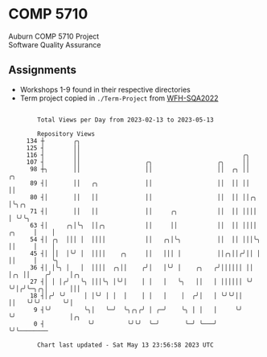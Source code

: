 # COMP 5710
Auburn COMP 5710 Project  
Software Quality Assurance

## Assignments
- Workshops 1-9 found in their respective directories
- Term project copied in `./Term-Project` from [WFH-SQA2022](https://github.com/wumphlett/WFH-SQA2022-AUBURN)

```

        Total Views per Day from 2023-02-13 to 2023-05-13

        Repository Views
     134 ┼        ╭╮
     125 ┤        ││
     116 ┤        ││                                             ╭╮
     107 ┤        ││                  ╭╮                  ╭╮     ││
      98 ┼╮       ││                  ││                  ││  ╭╮ ││             ╭╮
      89 ┤│       ││   ╭╮             ││                  ││  ││ ││             ││
      80 ┤│       ││   ││             ││                  ││  ││ ││╭╮           │╰╮╭╮
      71 ┤│       ││   ││             ││     ╭╮           ││  ││ ││││           │ ╰╯╰╮
      63 ┤│     ╭╮│╰╮  ││╭╮           ││     ││           ││  ││ ││││    ╭╮     │    │
      54 ┤│ ╭╮  │││ │  ││││           ││   ╭╮│╰╮          ││  ││ │││╰╮   ││     │    │
      45 ┤│ ││  │╰╯ │  ││││    ╭╮     ││   │││ │          ││╭╮││╭╯││ │   ││     │    ╰╮
      36 ┤│ │╰╮ │   │  ││││  ╭╮││    ╭╯│   │╰╯ │    ╭╮   ╭╯││││││ ││ │╭╮ ││    ╭╯     │╭╮
      27 ┤│ │ │╭╯   ╰╮ │││╰╮ │╰╯│    │ │   │   ╰╮   ││   │ ││││││ ╰╯ ╰╯│╭╯╰─╮╭╮│      │││
      18 ┤│╭╯ ╰╯     │ │╰╯ │ │  │    │ │   │    │  ╭╯│   │ ╰╯╰╯││      ││   ╰╯╰╯      ╰╯│
       9 ┤╰╯         ╰╮│   ╰─╯  ╰╮╭╮╭╯ │ ╭─╯    ╰╮ │ │   │     ╰╯      ╰╯               │╭╮
       0 ┤            ╰╯         ╰╯╰╯  ╰─╯       ╰─╯ ╰───╯                              ╰╯╰────────

        Chart last updated - Sat May 13 23:56:58 2023 UTC
        
```
